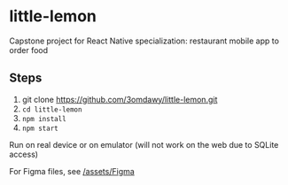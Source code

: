 # little-lemon
Capstone project for React Native specialization: restaurant mobile app to order food

## Steps
1) git clone https://github.com/3omdawy/little-lemon.git
2) `cd little-lemon`
3) `npm install`
4) `npm start`

Run on real device or on emulator (will not work on the web due to SQLite access)

For Figma files, see [/assets/Figma](/assets/Figma)
